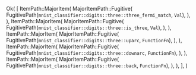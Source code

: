 Ok(
    [
        ItemPath::MajorItem(
            MajorItemPath::Fugitive(
                FugitivePath(`mnist_classifier::digits::three::three_fermi_match`, `Val`),
            ),
        ),
        ItemPath::MajorItem(
            MajorItemPath::Fugitive(
                FugitivePath(`mnist_classifier::digits::three::is_three`, `Val`),
            ),
        ),
        ItemPath::MajorItem(
            MajorItemPath::Fugitive(
                FugitivePath(`mnist_classifier::digits::three::uparc`, `FunctionFn`),
            ),
        ),
        ItemPath::MajorItem(
            MajorItemPath::Fugitive(
                FugitivePath(`mnist_classifier::digits::three::downarc`, `FunctionFn`),
            ),
        ),
        ItemPath::MajorItem(
            MajorItemPath::Fugitive(
                FugitivePath(`mnist_classifier::digits::three::back`, `FunctionFn`),
            ),
        ),
    ],
)